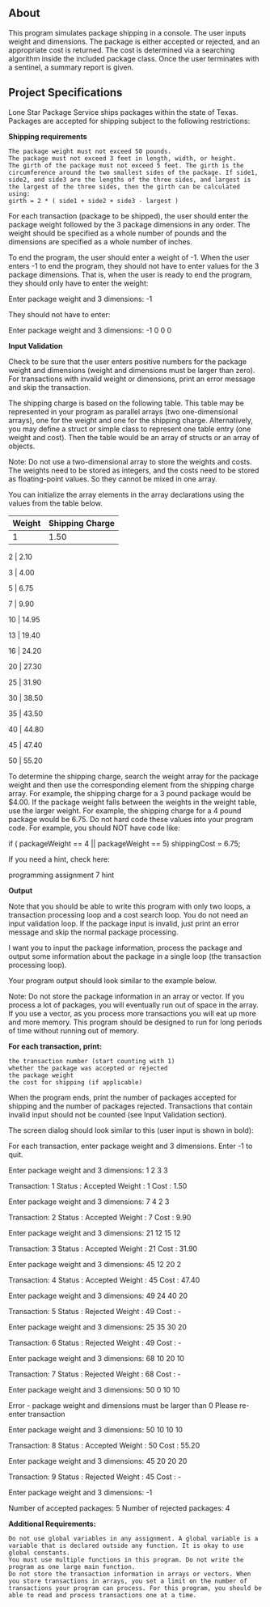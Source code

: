 About
----------------

This program simulates package shipping in a console. The user inputs weight 
and dimensions. The package is either accepted or rejected, and 
an appropriate cost is returned. The cost is determined via 
a searching algorithm inside the included package class. Once
the user terminates with a sentinel, a summary report is given.


Project Specifications
----------------------


Lone Star Package Service ships packages within the state of Texas. Packages are accepted for shipping subject to the following restrictions:

**Shipping requirements**

    The package weight must not exceed 50 pounds.
    The package must not exceed 3 feet in length, width, or height.
    The girth of the package must not exceed 5 feet. The girth is the circumference around the two smallest sides of the package. If side1, side2, and side3 are the lengths of the three sides, and largest is the largest of the three sides, then the girth can be calculated using:
    girth = 2 * ( side1 + side2 + side3 - largest ) 

For each transaction (package to be shipped), the user should enter the package weight followed by the 3 package dimensions in any order. The weight should be specified as a whole number of pounds and the dimensions are specified as a whole number of inches.

To end the program, the user should enter a weight of -1. When the user enters -1 to end the program, they should not have to enter values for the 3 package dimensions. That is, when the user is ready to end the program, they should only have to enter the weight:

Enter package weight and 3 dimensions: -1

They should not have to enter:

Enter package weight and 3 dimensions: -1 0 0 0

**Input Validation**

Check to be sure that the user enters positive numbers for the package weight and dimensions (weight and dimensions must be larger than zero). For transactions with invalid weight or dimensions, print an error message and skip the transaction.

The shipping charge is based on the following table. This table may be represented in your program as parallel arrays (two one-dimensional arrays), one for the weight and one for the shipping charge. Alternatively, you may define a struct or simple class to represent one table entry (one weight and cost). Then the table would be an array of structs or an array of objects.

Note: Do not use a two-dimensional array to store the weights and costs. The weights need to be stored as integers, and the costs need to be stored as floating-point values. So they cannot be mixed in one array.

You can initialize the array elements in the array declarations using the values from the table below.

Weight | Shipping Charge
------ | ---------------
1 | 1.50

2 | 2.10

3 | 4.00

5 | 6.75

7 | 9.90

10 | 14.95

13 | 19.40

16 | 24.20

20 | 27.30

25 | 31.90

30 | 38.50

35 | 43.50

40 | 44.80

45 | 47.40

50 | 55.20

To determine the shipping charge, search the weight array for the package weight and then use the corresponding element from the shipping charge array. For example, the shipping charge for a 3 pound package would be $4.00. If the package weight falls between the weights in the weight table, use the larger weight. For example, the shipping charge for a 4 pound package would be 6.75. Do not hard code these values into your program code. For example, you should NOT have code like:

if ( packageWeight == 4 || packageWeight == 5)
   shippingCost = 6.75;

If you need a hint, check here:

programming assignment 7 hint

**Output**

Note that you should be able to write this program with only two loops, a transaction processing loop and a cost search loop. You do not need an input validation loop. If the package input is invalid, just print an error message and skip the normal package processing.

I want you to input the package information, process the package and output some information about the package in a single loop (the transaction processing loop).

Your program output should look similar to the example below.

Note: Do not store the package information in an array or vector. If you process a lot of packages, you will eventually run out of space in the array. If you use a vector, as you process more transactions you will eat up more and more memory. This program should be designed to run for long periods of time without running out of memory.

**For each transaction, print:**

    the transaction number (start counting with 1)
    whether the package was accepted or rejected
    the package weight
    the cost for shipping (if applicable) 

When the program ends, print the number of packages accepted for shipping and the number of packages rejected. Transactions that contain invalid input should not be counted (see Input Validation section).

The screen dialog should look similar to this (user input is shown in bold):

For each transaction, enter package weight and 3 dimensions.
Enter -1 to quit.

Enter package weight and 3 dimensions: 1 2 3 3

Transaction:         1
Status     :  Accepted
Weight     :         1
Cost       :      1.50

Enter package weight and 3 dimensions: 7 4 2 3

Transaction:         2
Status     :  Accepted
Weight     :         7
Cost       :      9.90

Enter package weight and 3 dimensions: 21 12 15 12

Transaction:         3
Status     :  Accepted
Weight     :        21
Cost       :     31.90

Enter package weight and 3 dimensions: 45 12 20 2

Transaction:         4
Status     :  Accepted
Weight     :        45
Cost       :     47.40

Enter package weight and 3 dimensions: 49 24 40 20

Transaction:         5
Status     :  Rejected
Weight     :        49
Cost       :         -

Enter package weight and 3 dimensions: 25 35 30 20

Transaction:         6
Status     :  Rejected
Weight     :        49
Cost       :         -

Enter package weight and 3 dimensions: 68 10 20 10

Transaction:         7
Status     :  Rejected
Weight     :        68
Cost       :         -

Enter package weight and 3 dimensions: 50 0 10 10

Error - package weight and dimensions must be larger than 0
Please re-enter transaction

Enter package weight and 3 dimensions: 50 10 10 10

Transaction:         8
Status     :  Accepted
Weight     :        50
Cost       :     55.20

Enter package weight and 3 dimensions: 45 20 20 20

Transaction:         9
Status     :  Rejected
Weight     :        45
Cost       :         -

Enter package weight and 3 dimensions: -1

Number of accepted packages: 5
Number of rejected packages: 4

 

**Additional Requirements:**

    Do not use global variables in any assignment. A global variable is a variable that is declared outside any function. It is okay to use global constants.
    You must use multiple functions in this program. Do not write the program as one large main function.
    Do not store the transaction information in arrays or vectors. When you store transactions in arrays, you set a limit on the number of transactions your program can process. For this program, you should be able to read and process transactions one at a time.